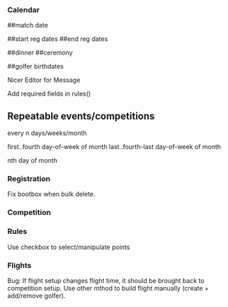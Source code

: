 ### Calendar

##match date

##start reg dates
##end reg dates

##dinner
##ceremony

##golfer birthdates


Nicer Editor for Message

Add required fields in rules()


## Repeatable events/competitions

every n days/weeks/month

first..fourth day-of-week of month
last..fourth-last day-of-week of month

nth day of month


### Registration

Fix bootbox when bulk delete.


### Competition



### Rules

Use checkbox to select/manipulate points


### Flights

Bug: If flight setup changes flight time, it should be brought back to competition setup.
Use other mthod to build flight manually (create + add/remove golfer).

